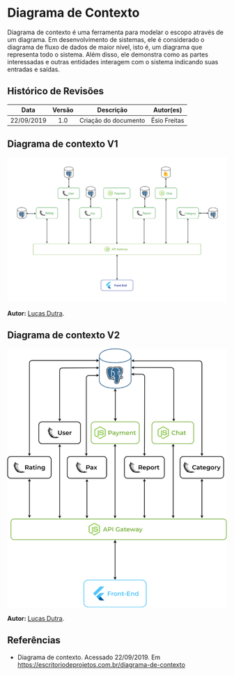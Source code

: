 # Diagrama de Contexto

Diagrama de contexto é uma ferramenta para modelar o escopo através de um diagrama.
Em desenvolvimento de sistemas, ele é considerado o diagrama de fluxo de dados de maior nível, isto é, um diagrama que representa todo o sistema. Além disso, ele demonstra como as partes interessadas e outras entidades interagem com o sistema indicando suas entradas e saídas.

## Histórico de Revisões

| Data | Versão | Descrição | Autor(es) |
| :--: | :----: | :-------: | :-------: |
|  22/09/2019    |    1.0    |   Criação do documento        |    Ésio Freitas       |


## Diagrama de contexto V1

![roadmap](../../../assets/DiagramaContextoV1.png )

**Autor:** [Lucas Dutra](https://github.com/lucasdutraf).

## Diagrama de contexto V2

![roadmap](../../../assets/DiagramaContextoV2.png )

**Autor:** [Lucas Dutra](https://github.com/lucasdutraf).

## Referências

- Diagrama de contexto. Acessado 22/09/2019. Em <https://escritoriodeprojetos.com.br/diagrama-de-contexto>